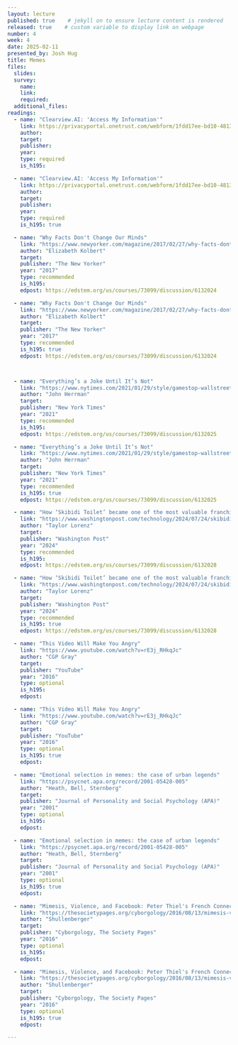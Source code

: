 ```yaml
---
layout: lecture
published: true    # jekyll on to ensure lecture content is rendered
released: true    # custom variable to display link on webpage
number: 4
week: 4
date: 2025-02-11
presented_by: Josh Hug
title: Memes
files:
  slides:
  survey:
    name:
    link: 
    required: 
  additional_files:
readings:
  - name: "Clearview.AI: 'Access My Information'"
    link: https://privacyportal.onetrust.com/webform/1fdd17ee-bd10-4813-a254-de7d5c09360a/2a09e1a7-f09f-4e0c-91a2-5818abe414d5
    author:
    target:
    publisher:
    year:    
    type: required
    is_h195: 

  - name: "Clearview.AI: 'Access My Information'"
    link: https://privacyportal.onetrust.com/webform/1fdd17ee-bd10-4813-a254-de7d5c09360a/2a09e1a7-f09f-4e0c-91a2-5818abe414d5
    author:
    target:
    publisher:
    year:    
    type: required
    is_h195: true

  - name: "Why Facts Don't Change Our Minds"
    link: "https://www.newyorker.com/magazine/2017/02/27/why-facts-dont-change-our-minds"
    author: "Elizabeth Kolbert"
    target:
    publisher: "The New Yorker"
    year: "2017"
    type: recommended
    is_h195:
    edpost: https://edstem.org/us/courses/73099/discussion/6132024

  - name: "Why Facts Don't Change Our Minds"
    link: "https://www.newyorker.com/magazine/2017/02/27/why-facts-dont-change-our-minds"
    author: "Elizabeth Kolbert"
    target:
    publisher: "The New Yorker"
    year: "2017"
    type: recommended
    is_h195: true
    edpost: https://edstem.org/us/courses/73099/discussion/6132024



  - name: "Everything’s a Joke Until It’s Not"
    link: "https://www.nytimes.com/2021/01/29/style/gamestop-wallstreetbets-reddit.html"
    author: "John Herrman"
    target:
    publisher: "New York Times"
    year: "2021"
    type: recommended
    is_h195:
    edpost: https://edstem.org/us/courses/73099/discussion/6132025

  - name: "Everything’s a Joke Until It’s Not"
    link: "https://www.nytimes.com/2021/01/29/style/gamestop-wallstreetbets-reddit.html"
    author: "John Herrman"
    target:
    publisher: "New York Times"
    year: "2021"
    type: recommended
    is_h195: true
    edpost: https://edstem.org/us/courses/73099/discussion/6132025

  - name: "How ‘Skibidi Toilet’ became one of the most valuable franchises in Hollywood"
    link: "https://www.washingtonpost.com/technology/2024/07/24/skibidi-toilet-movie-tv-franchise-youtube-michael-bay/"
    author: "Taylor Lorenz"
    target:
    publisher: "Washington Post"
    year: "2024"
    type: recommended
    is_h195:
    edpost: https://edstem.org/us/courses/73099/discussion/6132028

  - name: "How ‘Skibidi Toilet’ became one of the most valuable franchises in Hollywood"
    link: "https://www.washingtonpost.com/technology/2024/07/24/skibidi-toilet-movie-tv-franchise-youtube-michael-bay/"
    author: "Taylor Lorenz"
    target:
    publisher: "Washington Post"
    year: "2024"
    type: recommended
    is_h195: true
    edpost: https://edstem.org/us/courses/73099/discussion/6132028

  - name: "This Video Will Make You Angry"
    link: "https://www.youtube.com/watch?v=rE3j_RHkqJc"
    author: "CGP Gray"
    target:
    publisher: "YouTube"
    year: "2016"
    type: optional
    is_h195:
    edpost:

  - name: "This Video Will Make You Angry"
    link: "https://www.youtube.com/watch?v=rE3j_RHkqJc"
    author: "CGP Gray"
    target:
    publisher: "YouTube"
    year: "2016"
    type: optional
    is_h195: true
    edpost:

  - name: "Emotional selection in memes: the case of urban legends"
    link: "https://psycnet.apa.org/record/2001-05428-005"
    author: "Heath, Bell, Sternberg"
    target:
    publisher: "Journal of Personality and Social Psychology (APA)"
    year: "2001"
    type: optional
    is_h195:
    edpost:

  - name: "Emotional selection in memes: the case of urban legends"
    link: "https://psycnet.apa.org/record/2001-05428-005"
    author: "Heath, Bell, Sternberg"
    target:
    publisher: "Journal of Personality and Social Psychology (APA)"
    year: "2001"
    type: optional
    is_h195: true
    edpost:

  - name: "Mimesis, Violence, and Facebook: Peter Thiel's French Connection (very weird/questionable read, but interesting)"
    link: "https://thesocietypages.org/cyborgology/2016/08/13/mimesis-violence-and-facebook-peter-thiels-french-connection-full-essay/"
    author: "Shullenberger"
    target:
    publisher: "Cyborgology, The Society Pages"
    year: "2016"
    type: optional
    is_h195:
    edpost:

  - name: "Mimesis, Violence, and Facebook: Peter Thiel's French Connection (very weird/questionable read, but interesting)"
    link: "https://thesocietypages.org/cyborgology/2016/08/13/mimesis-violence-and-facebook-peter-thiels-french-connection-full-essay/"
    author: "Shullenberger"
    target:
    publisher: "Cyborgology, The Society Pages"
    year: "2016"
    type: optional
    is_h195: true
    edpost:

---
```


<!-- information here -->
